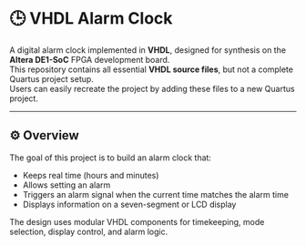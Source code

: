 # 🕒 VHDL Alarm Clock

A digital alarm clock implemented in **VHDL**, designed for synthesis on the **Altera DE1-SoC** FPGA development board.  
This repository contains all essential **VHDL source files**, but not a complete Quartus project setup.  
Users can easily recreate the project by adding these files to a new Quartus project.

---

## ⚙️ Overview

The goal of this project is to build an alarm clock that:
- Keeps real time (hours and minutes)
- Allows setting an alarm
- Triggers an alarm signal when the current time matches the alarm time
- Displays information on a seven-segment or LCD display

The design uses modular VHDL components for timekeeping, mode selection, display control, and alarm logic.


